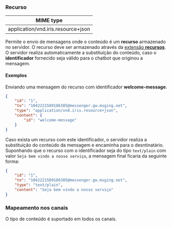 ### Recurso
| MIME type                            | 
|--------------------------------------|
| application/vnd.iris.resource+json   |

Permite o envio de mensagens onde o conteúdo é um **recurso** armazenado no servidor. O recurso deve ser armazenado através da [extensão **recursos**](https://portal.blip.ai/#/docs/extensions/resource). O servidor realiza automaticamente a substituição do conteúdo, caso o **identificador** fornecido seja válido para o chatbot que originou a mensagem.

#### Exemplos
Enviando uma mensagem do recurso com identificador **welcome-message**.
```json
{
    "id": "1",
    "to": "1042221589186385@messenger.gw.msging.net",
    "type": "application/vnd.iris.resource+json",
    "content": {
        "id": "welcome-message"
    }
}
```
Caso exista um recurso com este identificador, o servidor realiza a substituição do conteúdo da mensagem e encaminha para o desntinatário. Suponhando que o recurso com o identificador seja do tipo `text/plain` com valor `Seja bem vindo a nosso serviço`, a mensagem final ficaria da seguinte forma:

```json
{
    "id": "1",
    "to": "1042221589186385@messenger.gw.msging.net",
    "type": "text/plain",
    "content": "Seja bem vindo a nosso serviço"
}
```

### Mapeamento nos canais

O tipo de conteúdo é suportado em todos os canais.

